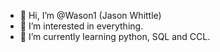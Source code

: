 - 👋 Hi, I’m @Wason1 (Jason Whittle)
- 👀 I’m interested in everything.
- 🌱 I’m currently learning python, SQL and CCL.


<!---
Wason1/Wason1 is a ✨ special ✨ repository because its `README.md` (this file) appears on your GitHub profile.
You can click the Preview link to take a look at your changes.
--->
